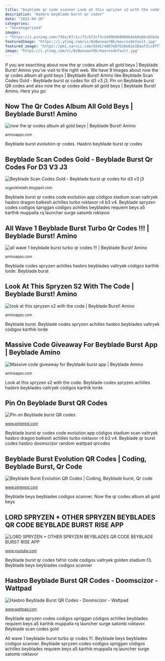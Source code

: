 ```yaml
---
title: "beyblade qr code scanner Look at this spryzen s2 with the code"
description: "Hasbro beyblade burst qr codes"
date: "2022-04-26"
categories:
- "Uncategorized"
images:
- "https://i.pinimg.com/736x/67/1c/f3/671cf3c2e896668008b4eb0a86c85bda.jpg"
featuredImage: "https://i.ytimg.com/vi/QsBwneaoY8k/maxresdefault.jpg"
featured_image: "https://pm1.narvii.com/6542/4d67ebf638e61e18aaf2cc97f7cd4bd47724b159_hq.jpg"
image: "https://i.ytimg.com/vi/QsBwneaoY8k/maxresdefault.jpg"
---
```


If you are searching about now the qr codes album all gold beys | Beyblade Burst! Amino you've visit to the right web. We have 9 Images about now the qr codes album all gold beys | Beyblade Burst! Amino like Beyblade Scan Codes Gold - Beyblade burst qr codes for d3 v3 j3, Pin on Beyblade burst QR codes and also now the qr codes album all gold beys | Beyblade Burst! Amino. Here you go:

## Now The Qr Codes Album All Gold Beys | Beyblade Burst! Amino

![now the qr codes album all gold beys | Beyblade Burst! Amino](https://pm1.narvii.com/6940/a270f1815d906e984677dc47857147ea174f380br1-1280-720v2_hq.jpg "Pin on beyblade burst qr codes")

<small>aminoapps.com</small>

Beyblade burst evolution qr codes. Hasbro beyblade burst qr codes

## Beyblade Scan Codes Gold - Beyblade Burst Qr Codes For D3 V3 J3

![Beyblade Scan Codes Gold - Beyblade burst qr codes for d3 v3 j3](https://lh5.googleusercontent.com/proxy/l22Sehc2BS9Hp6hNWNNxwj7M0EYS2czM02yLqBusk-51p1kNxleUsmIgOnmTCNQoFGc_K6_-eALpDLRbEGABuvWGWyx0A_6m4dD_ajawxzqM_Yuw8wovnwxt--4Awek=w1200-h630-p-k-no-nu "All wave 1 beyblade burst turbo qr codes !!!")

<small>organikhelath.blogspot.com</small>

Beyblade burst qr codes code evolution app códigos stadium scan valtryek hasbro dragon balkesh achilles turbo roktavor r4 b3 v4. Beyblade spryzen codes codigos spriggan códigos achilles beyblades requiem beys a5 karthik muppalla rq launcher surge satomb roktavor

## All Wave 1 Beyblade Burst Turbo Qr Codes !!! | Beyblade Burst! Amino

![all wave 1 beyblade burst turbo qr codes !!! | Beyblade Burst! Amino](https://pm1.narvii.com/7026/ff3301e75f3fd9a061863be1cb73caaebcfa0fa4r1-1280-720v2_hq.jpg "All wave 1 beyblade burst turbo qr codes !!!")

<small>aminoapps.com</small>

Beyblade codes spryzen achilles hasbro beyblades valtryek códigos karthik lorde. Beyblade burst

## Look At This Spryzen S2 With The Code | Beyblade Burst! Amino

![look at this spryzen s2 with the code | Beyblade Burst! Amino](https://pm1.narvii.com/6757/e153a3ef6c715102abcf62bfa0374dd4786f50c3v2_hq.jpg "Beyblade burst")

<small>aminoapps.com</small>

Beyblade burst. Beyblade codes spryzen achilles hasbro beyblades valtryek códigos karthik lorde

## Massive Code Giveaway For Beyblade Burst App | Beyblade Amino

![Massive code giveaway for Beyblade burst app | Beyblade Amino](https://pm1.narvii.com/6542/4d67ebf638e61e18aaf2cc97f7cd4bd47724b159_hq.jpg "All wave 1 beyblade burst turbo qr codes !!!")

<small>aminoapps.com</small>

Look at this spryzen s2 with the code. Beyblade codes spryzen achilles hasbro beyblades valtryek códigos karthik lorde

## Pin On Beyblade Burst QR Codes

![Pin on Beyblade burst QR codes](https://i.pinimg.com/736x/67/1c/f3/671cf3c2e896668008b4eb0a86c85bda.jpg "Beyblade scan codes gold")

<small>www.pinterest.com</small>

Beyblade burst qr codes code evolution app códigos stadium scan valtryek hasbro dragon balkesh achilles turbo roktavor r4 b3 v4. Beyblade qr burst codes hasbro doomscizor random wattpad qrcodes

## Beyblade Burst Evolution QR Codes | Coding, Beyblade Burst, Qr Code

![Beyblade Burst Evolution QR Codes | Coding, Beyblade burst, Qr code](https://i.pinimg.com/736x/49/cf/6a/49cf6a8f83d82fa9ebf5ac0e70610dc3.jpg "Beyblade burst")

<small>www.pinterest.com</small>

Beyblade beys beyblades codigos scanner. Now the qr codes album all gold beys

## LORD SPRYZEN + OTHER SPRYZEN BEYBLADES QR CODE BEYBLADE BURST RISE APP

![LORD SPRYZEN + OTHER SPRYZEN BEYBLADES QR CODE BEYBLADE BURST RISE APP](https://i.ytimg.com/vi/QsBwneaoY8k/maxresdefault.jpg "Beyblade codes spryzen achilles hasbro beyblades valtryek códigos karthik lorde")

<small>www.youtube.com</small>

Beyblade burst qr codes fafnir code codigos valtryek golden stadium f3. Beyblade beys beyblades codigos scanner

## Hasbro Beyblade Burst QR Codes - Doomscizor - Wattpad

![Hasbro Beyblade Burst QR Codes - Doomscizor - Wattpad](https://d.wattpad.com/story_parts/674885119/images/15c6540bd2c70005368439723024.jpg "Beyblade beys beyblades codigos scanner")

<small>www.wattpad.com</small>

Beyblade spryzen codes codigos spriggan códigos achilles beyblades requiem beys a5 karthik muppalla rq launcher surge satomb roktavor. Beyblade scan codes gold

All wave 1 beyblade burst turbo qr codes !!!. Beyblade beys beyblades codigos scanner. Beyblade spryzen codes codigos spriggan códigos achilles beyblades requiem beys a5 karthik muppalla rq launcher surge satomb roktavor
